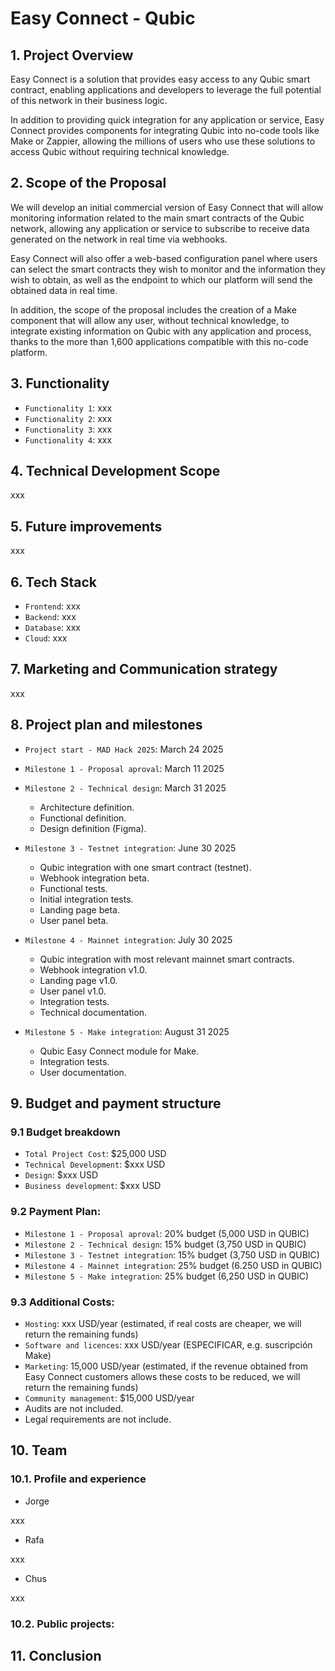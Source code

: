 # Easy Connect - Qubic

## 1. Project Overview

Easy Connect is a solution that provides easy access to any Qubic smart contract, enabling applications and developers to leverage the full potential of this network in their business logic.

In addition to providing quick integration for any application or service, Easy Connect provides components for integrating Qubic into no-code tools like Make or Zappier, allowing the millions of users who use these solutions to access Qubic without requiring technical knowledge.

## 2. Scope of the Proposal

We will develop an initial commercial version of Easy Connect that will allow monitoring information related to the main smart contracts of the Qubic network, allowing any application or service to subscribe to receive data generated on the network in real time via webhooks.

Easy Connect will also offer a web-based configuration panel where users can select the smart contracts they wish to monitor and the information they wish to obtain, as well as the endpoint to which our platform will send the obtained data in real time.

In addition, the scope of the proposal includes the creation of a Make component that will allow any user, without technical knowledge, to integrate existing information on Qubic with any application and process, thanks to the more than 1,600 applications compatible with this no-code platform.

## 3. Functionality

- `Functionality 1`: xxx
- `Functionality 2`: xxx
- `Functionality 3`: xxx
- `Functionality 4`: xxx

## 4. Technical Development Scope

xxx

## 5. Future improvements

xxx

## 6. Tech Stack

- `Frontend`: xxx
- `Backend`: xxx
- `Database`: xxx
- `Cloud`: xxx

## 7. Marketing and Communication strategy

xxx

## 8. Project plan and milestones

- `Project start - MAD Hack 2025`: March 24 2025

- `Milestone 1 - Proposal aproval`: March 11 2025

- `Milestone 2 - Technical design`: March 31 2025
  * Architecture definition.
  * Functional definition.
  * Design definition (Figma).

- `Milestone 3 - Testnet integration`: June 30 2025
  * Qubic integration with one smart contract (testnet).
  * Webhook integration beta.
  * Functional tests.
  * Initial integration tests.
  * Landing page beta.
  * User panel beta.

- `Milestone 4 - Mainnet integration`: July 30 2025
  * Qubic integration with most relevant mainnet smart contracts.
  * Webhook integration v1.0.
  * Landing page v1.0.
  * User panel v1.0.
  * Integration tests.
  * Technical documentation.
  
- `Milestone 5 - Make integration`: August 31 2025
  * Qubic Easy Connect module for Make.
  * Integration tests.
  * User documentation.

## 9. Budget and payment structure

### 9.1 Budget breakdown

- `Total Project Cost`: $25,000 USD
- `Technical Development`: $xxx USD
- `Design`: $xxx USD
- `Business development`: $xxx USD

### 9.2 Payment Plan:

- `Milestone 1 - Proposal aproval`: 20% budget (5,000 USD in QUBIC)
- `Milestone 2 - Technical design`: 15% budget (3,750 USD in QUBIC)
- `Milestone 3 - Testnet integration`: 15% budget (3,750 USD in QUBIC)
- `Milestone 4 - Mainnet integration`: 25% budget (6.250 USD in QUBIC)
- `Milestone 5 - Make integration`: 25% budget (6,250 USD in QUBIC)

### 9.3 Additional Costs:

- `Hosting`: xxx USD/year (estimated, if real costs are cheaper, we will return the remaining funds)
- `Software and licences`: xxx USD/year (ESPECIFICAR, e.g. suscripción Make)
- `Marketing`: 15,000 USD/year (estimated, if the revenue obtained from Easy Connect customers allows these costs to be reduced, we will return the remaining funds)
- `Community management`: $15,000 USD/year
- Audits are not included.
- Legal requirements are not include.

## 10. Team

### 10.1. Profile and experience

- Jorge

xxx

- Rafa

xxx

- Chus

xxx

### 10.2. Public projects:


## 11. Conclusion

